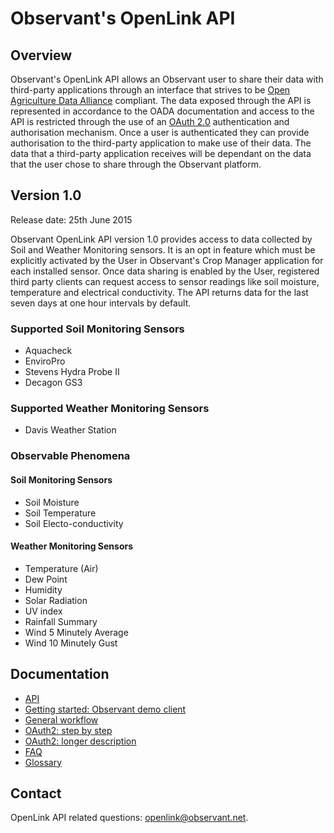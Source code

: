 # Observant's OpenLink API 

## Overview  
Observant's OpenLink API allows an Observant user to share their data with third-party applications through an interface that strives to be [Open Agriculture Data Alliance](http://openag.io/) compliant. The data exposed through the API is represented in accordance to the OADA documentation and access to the API is restricted through the use of an [OAuth 2.0](http://oauth.net/) authentication and authorisation mechanism. Once a user is authenticated they can provide authorisation to the third-party application to make use of their data. The data that a third-party application receives will be dependant on the data that the user chose to share through the Observant platform.

## Version 1.0

Release date: 25th June 2015

Observant OpenLink API version 1.0 provides access to data collected by Soil and Weather Monitoring sensors. It is an opt in feature which must be explicitly activated by the User in Observant's Crop Manager application for each installed sensor. Once data sharing is enabled by the User, registered third party clients can request access to sensor readings like soil moisture, temperature and electrical conductivity. The API returns data for the last seven days at one hour intervals by default. 

### Supported Soil Monitoring Sensors
* Aquacheck
* EnviroPro
* Stevens Hydra Probe II
* Decagon GS3

### Supported Weather Monitoring Sensors
* Davis Weather Station

### Observable Phenomena
#### Soil Monitoring Sensors
* Soil Moisture
* Soil Temperature
* Soil Electo-conductivity

#### Weather Monitoring Sensors
* Temperature (Air)
* Dew Point
* Humidity
* Solar Radiation
* UV index
* Rainfall Summary
* Wind 5 Minutely Average
* Wind 10 Minutely Gust

## Documentation

* [API](API.md)
* [Getting started: Observant demo client](GettingStarted.md)
* [General workflow](Workflow.md)
* [OAuth2: step by step](OAuth2-step-by-step.md)
* [OAuth2: longer description](OAuth2-details.md)
* [FAQ](FAQ.md)
* [Glossary](Glossary.md)

## Contact

OpenLink API related questions: openlink@observant.net.
